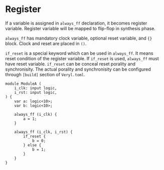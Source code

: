 # Register

If a variable is assigned in `always_ff` declaration, it becomes register variable.
Register variable will be mapped to flip-flop in synthesis phase.

`always_ff` has mandatory clock variable, optional reset variable, and `{}` block.
Clock and reset are placed in `()`.

`if_reset` is a special keyword which can be used in `always_ff`.
It means reset condition of the register variable.
If `if_reset` is used, `always_ff` must have reset variable.
`if_reset` can be conceal reset porality and synchronisity.
The actual porality and synchronisity can be configured through `[build]` section of `Veryl.toml`.

```veryl,playground
module ModuleA (
    i_clk: input logic,
    i_rst: input logic,
) {
    var a: logic<10>;
    var b: logic<10>;

    always_ff (i_clk) {
        a = 1;
    }

    always_ff (i_clk, i_rst) {
        if_reset {
            b = 0;
        } else {
            b = 1;
        }
    }
}
```
